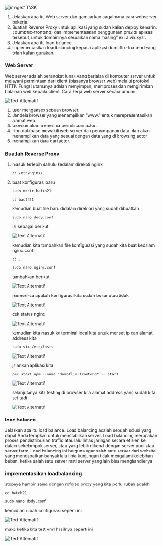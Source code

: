 ![image](https://github.com/user-attachments/assets/3d2ecf21-057a-4d63-95d9-51f099aacd8c)# TASK
1. Jelaskan apa itu Web server dan gambarkan bagaimana cara webserver bekerja.
2. Buatlah Reverse Proxy untuk aplilkasi yang sudah kalian deploy kemarin. ( dumbflix-frontend) dan implementasikan penggunaan pm2 di aplikasi tersebut, untuk domain nya sesuaikan nama masing" ex: alvin.xyz .
3. Jelaskan apa itu load balance.
4. implementasikan loadbalancing kepada aplikasi  dumbflix-frontend yang telah kalian gunakan.


### Web Server
Web server adalah perangkat lunak yang berjalan di komputer server untuk melayani permintaan dari client (biasanya browser web) melalui protokol HTTP. Fungsi utamanya adalah menyimpan, memproses dan mengirimkan halaman web kepada client.
Cara kerja web server secara umum:

![Text Alternatif](foto/1.png)

1. user mengakses sebuah browser.
2. Jendela browser yang menampilkan "www." untuk merepresentasikan alamat web.
3. browser akan menerima permintaan actor.
4. Ikon database mewakili web server dan penyimpanan data. dan akan menampilkan data yang sesuai dengan data yang di browsing actor,
5. menampilkan data dari actor.


### Buatlah Reverse Proxy 
1. masuk terlebih dahulu kedalam direkoti nginx
   ```
   cd /etc/nginx/
   ```
2. buat konfigurasi baru
   ```
   sudo mkdir batch21
   ```
   ```
   cd bacth21
   ```
   kemudian buat file baru didalam direktori yang sudah dibuatkan
   ```
   sudo nano dody.conf
   ```
   isi sebagai berikut
   
   ![Text Alternatif](foto/proxy.png)
   
   kemudian kita tambahkan file konfigurasi yang sudah kita buat kedalam nginx.conf
   ```
   cd ..
   ```
   ```
   sudo nano nginx.conf
   ```
   tambahkan berikut

   ![Text Alternatif](foto/proxy1.png)

   memeriksa apakah konfigurasi kita sudah benar atau tidak

   ![Text Alternatif](foto/proxy2.png)

   cek status nginx

   ![Text Alternatif](foto/proxy3.png)

   kemudian kita masuk ke terminal local kita untuk menset ip dan alamat address kita
   ```
   sudo vim /etc/hosts
   ```
   ![Text Alternatif](foto/proxy4.png)

   jalankan aplikasi kita
   ```
   pm2 start npm --name "dumbflix-frontend" -- start
   ```
   ![Text Alternatif](foto/proxy6.png)


   selanjutanya kita testing di browser kita alamat address yang sudah kita set tadi

   ![Text Alternatif](foto/proxy5.png)

### load balance
Jelaskan apa itu load balance. Load balancing adalah sebuah solusi yang dapat Anda terapkan untuk menstabilkan server. Load balancing merupakan proses pendistribusian traffic atau lalu lintas jaringan secara efisien ke dalam sekelompok server, atau yang lebih dikenal dengan server pool atau server farm. Load balancing ini berguna agar salah satu server dari website yang mendapatkan banyak lalu linta kunjungan tidak mengalami kelebihan beban. ketika salah satu server mati server yang lain bisa menghandlenya


### implementasikan loadbalancing
stepnya hampir sama dengan referse proxy yang kita perlu rubah adalah 
```
cd batch21
```
```
sudo nano dody.conf
```
kemudian rubah configurasi seperti ini

![Text Alternatif](foto/load.png)

maka ketika kita test vm1 hasilnya seperti ini

![Text Alternatif](foto/load1.png)






